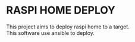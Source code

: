 # RASPI HOME DEPLOY
This project aims to deploy raspi home to a target.  
This software use ansible to deploy.

